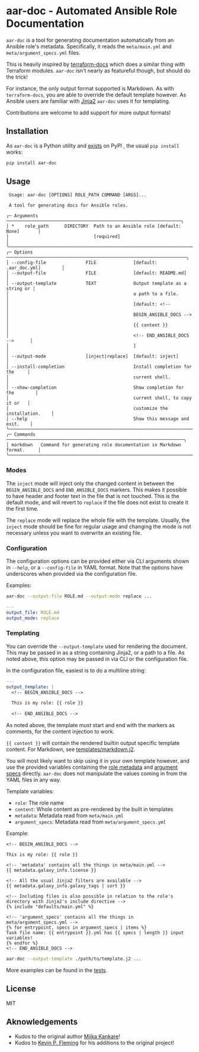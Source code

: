 # aar-doc - Automated Ansible Role Documentation

`aar-doc` is a tool for generating documentation automatically from an Ansible role's metadata. Specifically, it reads the `meta/main.yml` and `meta/argument_specs.yml` files.

This is heavily inspired by [terraform-docs](https://github.com/terraform-docs/terraform-docs) which does a similar thing with Terraform modules. `aar-doc` isn't nearly as featureful though, but should do the trick!

For instance, the only output format supported is Markdown. As with `terraform-docs`, you are able to override the default template however. As Ansible users are familiar with [Jinja2](https://jinja.palletsprojects.com/en/3.1.x/) `aar-doc` uses it for templating.

Contributions are welcome to add support for more output formats!

## Installation

As `aar-doc` is a Python utility and [exists](https://pypi.org/project/aar-doc/) on PyPI , the usual `pip install` works:

``` sh
pip install aar-doc
```

## Usage

```
 Usage: aar-doc [OPTIONS] ROLE_PATH COMMAND [ARGS]...

 A tool for generating docs for Ansible roles.

╭─ Arguments ──────────────────────────────────────────────────────────────────╮
│ *    role_path      DIRECTORY  Path to an Ansible role [default: None]       │
│                                [required]                                    │
╰──────────────────────────────────────────────────────────────────────────────╯
╭─ Options ────────────────────────────────────────────────────────────────────╮
│ --config-file               FILE              [default: .aar_doc.yml]        │
│ --output-file               FILE              [default: README.md]           │
│ --output-template           TEXT              Output template as a string or │
│                                               a path to a file.              │
│                                               [default: <!--                 │
│                                               BEGIN_ANSIBLE_DOCS -->         │
│                                               {{ content }}                  │
│                                               <!-- END_ANSIBLE_DOCS -->      │
│                                               ]                              │
│ --output-mode               [inject|replace]  [default: inject]              │
│ --install-completion                          Install completion for the     │
│                                               current shell.                 │
│ --show-completion                             Show completion for the        │
│                                               current shell, to copy it or   │
│                                               customize the installation.    │
│ --help                                        Show this message and exit.    │
╰──────────────────────────────────────────────────────────────────────────────╯
╭─ Commands ───────────────────────────────────────────────────────────────────╮
│ markdown   Command for generating role documentation in Markdown format.     │
╰──────────────────────────────────────────────────────────────────────────────╯
```

### Modes

The `inject` mode will inject only the changed content in between the `BEGIN_ANSIBLE_DOCS` and `END_ANSIBLE_DOCS` markers. This makes it possible to have header and footer text in the file that is not touched. This is the default mode, and will revert to `replace` if the file does not exist to create it the first time.

The `replace` mode will replace the whole file with the template. Usually, the `inject` mode should be fine for regular usage and changing the mode is not necessary unless you want to overwrite an existing file.

### Configuration

The configuration options can be provided either via CLI arguments shown in `--help`, or a `--config-file` in YAML format. Note that the options have underscores when provided via the configuration file.

Examples:

```sh
aar-doc --output-file ROLE.md --output-mode replace ...
```

```yaml
---
output_file: ROLE.md
output_mode: replace
```

### Templating

You can override the `--output-template` used for rendering the document. This may be passed in as a string containing Jinja2, or a path to a file. As noted above, this option may be passed in via CLI or the configuration file.

In the configuration file, easiest is to do a multiline string:

```yaml
---
output_template: |
  <!-- BEGIN_ANSIBLE_DOCS -->

  This is my role: {{ role }}

  <!-- END_ANSIBLE_DOCS -->
```

As noted above, the template _must_ start and end with the markers as comments, for the content injection to work.

`{{ content }}` will contain the rendered builtin output specific template content. For Markdown, see [templates/markdown.j2](./templates/markdown.j2).

You will most likely want to skip using it in your own template however, and use the provided variables containing the [role metadata](https://galaxy.ansible.com/docs/contributing/creating_role.html#role-metadata) and [argument specs](https://docs.ansible.com/ansible/latest/user_guide/playbooks_reuse_roles.html#specification-format) directly. `aar-doc` does not manipulate the values coming in from the YAML files in any way.

Template variables:

- `role`: The role name
- `content`: Whole content as pre-rendered by the built in templates
- `metadata`: Metadata read from `meta/main.yml`
- `argument_specs`: Metadata read from `meta/argument_specs.yml`

Example:

```
<!-- BEGIN_ANSIBLE_DOCS -->

This is my role: {{ role }}

<!-- 'metadata' contains all the things in meta/main.yml -->
{{ metadata.galaxy_info.license }}

<!-- All the usual Jinja2 filters are available -->
{{ metadata.galaxy_info.galaxy_tags | sort }}

<!-- Including files is also possible in relation to the role's directory with Jinja2's include directive -->
{% include "defaults/main.yml" %}

<!-- 'argument_specs' contains all the things in meta/argument_specs.yml -->
{% for entrypoint, specs in argument_specs | items %}
Task file name: {{ entrypoint }}.yml has {{ specs | length }} input variables!
{% endfor %}
<!-- END_ANSIBLE_DOCS -->
```

```sh
aar-doc --output-template ./path/to/template.j2 ...
```

More examples can be found in the [tests](./tests/).

## License

MIT

## Aknowledgements

- Kudos to the original author [Miika Kankare](https://github.com/quulah)!
- Kudos to [Kevin P. Fleming](https://github.com/kpfleming) for his additions to the original project!
